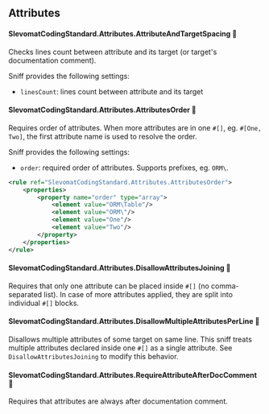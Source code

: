 ## Attributes

#### SlevomatCodingStandard.Attributes.AttributeAndTargetSpacing 🔧

Checks lines count between attribute and its target (or target's documentation comment).

Sniff provides the following settings:

* `linesCount`: lines count between attribute and its target

#### SlevomatCodingStandard.Attributes.AttributesOrder 🔧

Requires order of attributes. When more attributes are in one `#[]`, eg. `#[One, Two]`, the first attribute name is used to resolve the order.

Sniff provides the following settings:

* `order`: required order of attributes. Supports prefixes, eg. `ORM\`.

```xml
<rule ref="SlevomatCodingStandard.Attributes.AttributesOrder">
	<properties>
		<property name="order" type="array">
			<element value="ORM\Table"/>
			<element value="ORM\"/>
			<element value="One"/>
			<element value="Two"/>
		</property>
	</properties>
</rule>
```

#### SlevomatCodingStandard.Attributes.DisallowAttributesJoining 🔧

Requires that only one attribute can be placed inside `#[]` (no comma-separated list). In case of more attributes applied, they are split into individual `#[]` blocks.

#### SlevomatCodingStandard.Attributes.DisallowMultipleAttributesPerLine 🔧

Disallows multiple attributes of some target on same line.
This sniff treats multiple attributes declared inside one `#[]` as a single attribute. See `DisallowAttributesJoining` to modify this behavior.

#### SlevomatCodingStandard.Attributes.RequireAttributeAfterDocComment 🔧

Requires that attributes are always after documentation comment.

